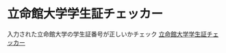 # 立命館大学学生証チェッカー
入力された立命館大学の学生証番号が正しいかチェック
[立命館大学学生証チェッカー](https://yuki1201.github.io/ru-gakuyukai-stunum)

